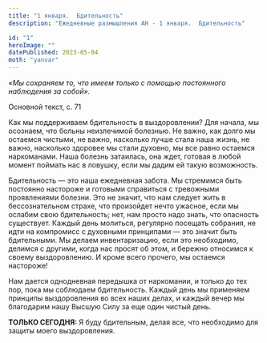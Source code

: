```yaml
---
title: "1 января.  Бдительность"
description: "Ежедневные размышления АН - 1 января.  Бдительность"

id: "1"
heroImage: ""
datePublished: 2023-05-04
moth: "yanvar"
---
```


_«Мы сохраняем то, что имеем только с помощью постоянного наблюдения за
собой»._

Основной текст, с. 71

Как мы поддерживаем бдительность в выздоровлении? Для начала, мы осознаем, что
больны неизлечимой болезнью. Не важно, как долго мы остаемся чистыми, не
важно, насколько лучше стала наша жизнь, не важно, насколько здоровее мы стали
духовно, мы все равно остаемся наркоманами. Наша болезнь затаилась, она ждет,
готовая в любой момент поймать нас в ловушку, если мы дадим ей такую
возможность.

Бдительность — это наша ежедневная забота. Мы стремимся быть постоянно
настороже и готовыми справиться с тревожными проявлениями болезни. Это не
значит, что нам следует жить в бессознательном страхе, что произойдет нечто
ужасное, если мы ослабим свою бдительность; нет, нам просто надо знать, что
опасность существует. Каждый день молиться, регулярно посещать собрания, не
идти на компромисс с духовными принципами — это значит быть бдительными. Мы
делаем инвентаризацию, если это необходимо, делимся с другими, когда нас
просят об этом, и бережно относимся к своему выздоровлению. И кроме всего
прочего, мы остаемся настороже!

Нам дается однодневная передышка от наркомании, и только до тех пор, пока мы
соблюдаем бдительность. Каждый день мы применяем принципы выздоровления во
всех наших делах, и каждый вечер мы благодарим нашу Высшую Силу за еще один
чистый день.

**ТОЛЬКО СЕГОДНЯ:** Я буду бдительным, делая все, что необходимо для защиты
моего выздоровления.
